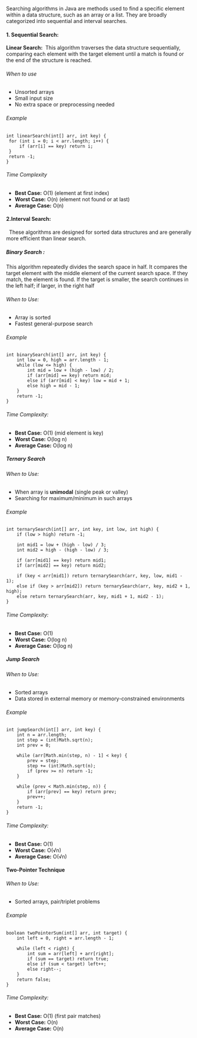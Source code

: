 Searching algorithms in Java are methods used to find a specific element within a data structure, such as an array or a list. They are broadly categorized into sequential and interval searches.

#### 1.  Sequential Search:

**Linear Search:**  This algorithm traverses the data structure sequentially, comparing each element with the target element until a match is found or the end of the structure is reached.
###### When to use
- Unsorted arrays
- Small input size
- No extra space or preprocessing needed
###### Example

   ```
   int linearSearch(int[] arr, int key) {
    for (int i = 0; i < arr.length; i++) {
        if (arr[i] == key) return i;
    }
    return -1;
}
```

###### Time Complexity
- **Best Case:** O(1) (element at first index)
- **Worst Case:** O(n) (element not found or at last)
- **Average Case:** O(n)

#### 2.Interval Search:
   These algorithms are designed for sorted data structures and are generally more efficient than linear search.
##### Binary Search :
 This algorithm repeatedly divides the search space in half. It compares the target element with the middle element of the current search space. If they match, the element is found. If the target is smaller, the search continues in the left half; if larger, in the right half
######  When to Use:
- Array is sorted
- Fastest general-purpose search
###### Example
```
int binarySearch(int[] arr, int key) {
    int low = 0, high = arr.length - 1;
    while (low <= high) {
        int mid = low + (high - low) / 2;
        if (arr[mid] == key) return mid;
        else if (arr[mid] < key) low = mid + 1;
        else high = mid - 1;
    }
    return -1;
}

```
###### Time Complexity:
- **Best Case:** O(1) (mid element is key)
- **Worst Case:** O(log n)
- **Average Case:** O(log n)
##### Ternary Search
###### When to Use:
- When array is **unimodal** (single peak or valley)
- Searching for maximum/minimum in such arrays
###### Example
```
int ternarySearch(int[] arr, int key, int low, int high) {
    if (low > high) return -1;

    int mid1 = low + (high - low) / 3;
    int mid2 = high - (high - low) / 3;

    if (arr[mid1] == key) return mid1;
    if (arr[mid2] == key) return mid2;

    if (key < arr[mid1]) return ternarySearch(arr, key, low, mid1 - 1);
    else if (key > arr[mid2]) return ternarySearch(arr, key, mid2 + 1, high);
    else return ternarySearch(arr, key, mid1 + 1, mid2 - 1);
}

```
###### Time Complexity:
- **Best Case:** O(1)
- **Worst Case:** O(log n)
- **Average Case:** O(log n)
##### Jump Search
###### When to Use:
- Sorted arrays
- Data stored in external memory or memory-constrained environments
###### Example
```
int jumpSearch(int[] arr, int key) {
    int n = arr.length;
    int step = (int)Math.sqrt(n);
    int prev = 0;

    while (arr[Math.min(step, n) - 1] < key) {
        prev = step;
        step += (int)Math.sqrt(n);
        if (prev >= n) return -1;
    }

    while (prev < Math.min(step, n)) {
        if (arr[prev] == key) return prev;
        prev++;
    }
    return -1;
}

```

###### Time Complexity:
- **Best Case:** O(1)
- **Worst Case:** O(√n)
- **Average Case:** O(√n)
#### **Two-Pointer Technique**

###### When to Use:
- Sorted arrays, pair/triplet problems
###### Example
```
boolean twoPointerSum(int[] arr, int target) {
    int left = 0, right = arr.length - 1;

    while (left < right) {
        int sum = arr[left] + arr[right];
        if (sum == target) return true;
        else if (sum < target) left++;
        else right--;
    }
    return false;
}

```
###### Time Complexity:
- **Best Case:** O(1) (first pair matches)
- **Worst Case:** O(n)
- **Average Case:** O(n)